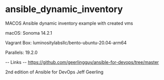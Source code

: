 # ansible_dynamic_inventory
MACOS Ansible dynamic inventory example with created vms

macOS: Sonoma 14.2.1

Vagrant Box: luminositylabsllc/bento-ubuntu-20.04-arm64

Parallels: 19.2.0

-- Links --
https://github.com/geerlingguy/ansible-for-devops/tree/master

2nd edition of Ansible for DevOps Jeff Geerling
